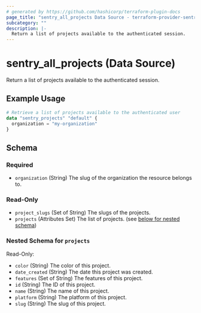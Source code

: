 ```yaml
---
# generated by https://github.com/hashicorp/terraform-plugin-docs
page_title: "sentry_all_projects Data Source - terraform-provider-sentry"
subcategory: ""
description: |-
  Return a list of projects available to the authenticated session.
---
```


# sentry_all_projects (Data Source)

Return a list of projects available to the authenticated session.

## Example Usage

```terraform
# Retrieve a list of projects available to the authenticated user
data "sentry_projects" "default" {
  organization = "my-organization"
}
```

<!-- schema generated by tfplugindocs -->
## Schema

### Required

- `organization` (String) The slug of the organization the resource belongs to.

### Read-Only

- `project_slugs` (Set of String) The slugs of the projects.
- `projects` (Attributes Set) The list of projects. (see [below for nested schema](#nestedatt--projects))

<a id="nestedatt--projects"></a>
### Nested Schema for `projects`

Read-Only:

- `color` (String) The color of this project.
- `date_created` (String) The date this project was created.
- `features` (Set of String) The features of this project.
- `id` (String) The ID of this project.
- `name` (String) The name of this project.
- `platform` (String) The platform of this project.
- `slug` (String) The slug of this project.
